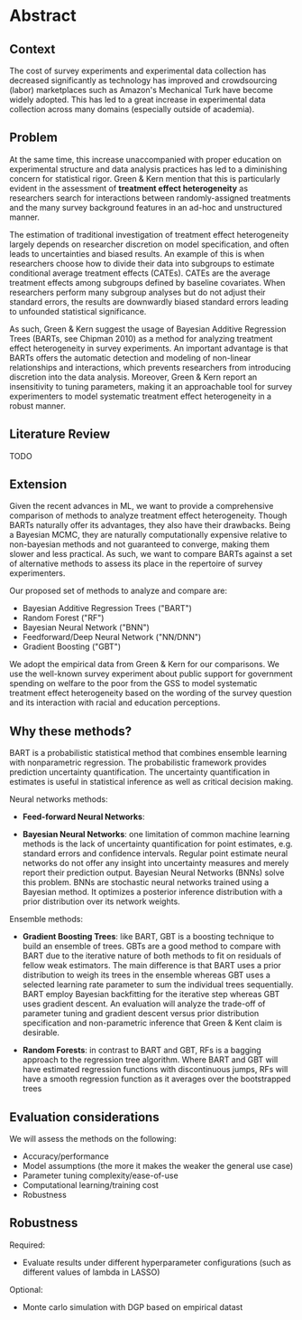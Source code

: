 # Abstract

## Context

The cost of survey experiments and experimental data collection has decreased significantly as technology has improved and crowdsourcing (labor) marketplaces such as Amazon's Mechanical Turk have become widely adopted. This has led to a great increase in experimental data collection across many domains (especially outside of academia).

## Problem

At the same time, this increase unaccompanied with proper education on experimental structure and data analysis practices has led to a diminishing concern for statistical rigor. Green & Kern mention that this is particularly evident in the assessment of **treatment effect heterogeneity** as researchers search for interactions between randomly-assigned treatments and the many survey background features in an ad-hoc and unstructured manner. 

The estimation of traditional investigation of treatment effect heterogeneity largely depends on  researcher discretion on model specification, and often leads to uncertainties and biased results. An example of this is when researchers choose how to divide their data into subgroups to estimate conditional average treatment effects (CATEs). CATEs are the average treatment effects among subgroups defined by baseline covariates. When researchers perform many subgroup analyses but do not adjust their standard errors, the results are downwardly biased standard errors leading to unfounded statistical significance.

As such, Green & Kern suggest the usage of Bayesian Additive Regression Trees (BARTs, see Chipman 2010) as a method for analyzing treatment effect heterogeneity in survey experiments. An important advantage is that BARTs offers the automatic detection and modeling of non-linear relationships and interactions, which prevents researchers from introducing discretion into the data analysis. Moreover, Green & Kern report an insensitivity to tuning parameters, making it an approachable tool for survey experimenters to model systematic treatment effect heterogeneity in a robust manner.

## Literature Review

TODO

## Extension

Given the recent advances in ML, we want to provide a comprehensive comparison of methods to analyze treatment effect heterogeneity. Though BARTs naturally offer its advantages, they also have their drawbacks. Being a Bayesian MCMC, they are naturally computationally expensive relative to non-bayesian methods and not guaranteed to converge, making them slower and less practical. As such, we want to compare BARTs against a set of alternative methods to assess its place in the repertoire of survey experimenters.

Our proposed set of methods to analyze and compare are:
- Bayesian Additive Regression Trees ("BART")
- Random Forest ("RF")
- Bayesian Neural Network ("BNN")
- Feedforward/Deep Neural Network ("NN/DNN")
- Gradient Boosting ("GBT")

We adopt the empirical data from Green & Kern for our comparisons. We use the well-known survey experiment about public support for government spending on welfare to the poor from the GSS to model systematic treatment effect heterogeneity based on the wording of the survey question and its interaction with racial and education perceptions.

## Why these methods?

BART is a probabilistic statistical method that combines ensemble learning with nonparametric regression. The probabilistic framework provides prediction uncertainty quantification. The uncertainty quantification in estimates is useful in statistical inference as well as critical decision making.

Neural networks methods:

- **Feed-forward Neural Networks**: 

- **Bayesian Neural Networks**: one limitation of common machine learning methods is the lack of uncertainty quantification for point estimates, e.g. standard errors and confidence intervals. Regular point estimate neural networks do not offer any insight into uncertainty measures and merely report their prediction output. Bayesian Neural Networks (BNNs) solve this problem. BNNs are stochastic neural networks trained using a Bayesian method. It optimizes a posterior inference distribution with a prior distribution over its network weights. 

Ensemble methods:

- **Gradient Boosting Trees**: like BART, GBT is a boosting technique to build an ensemble of trees. GBTs are a good method to compare with BART due to the iterative nature of both methods to fit on residuals of fellow weak estimators. The main difference is that BART uses a prior distribution to weigh its trees in the ensemble whereas GBT uses a selected learning rate parameter to sum the individual trees sequentially. BART employ Bayesian backfitting for the iterative step whereas GBT uses gradient descent. An evaluation will analyze the trade-off of parameter tuning and gradient descent versus prior distribution specification and non-parametric inference that Green & Kent claim is desirable.

- **Random Forests**: in contrast to BART and GBT, RFs is a bagging approach to the regression tree algorithm. Where BART and GBT will have estimated regression functions with discontinuous jumps, RFs will have a smooth regression function as it averages over the bootstrapped trees

## Evaluation considerations

We will assess the methods on the following:
- Accuracy/performance
- Model assumptions (the more it makes the weaker the general use case)
- Parameter tuning complexity/ease-of-use
- Computational learning/training cost
- Robustness

## Robustness

Required:
- Evaluate results under different hyperparameter configurations (such as different values of lambda in LASSO)

Optional:
- Monte carlo simulation with DGP based on empirical datast
